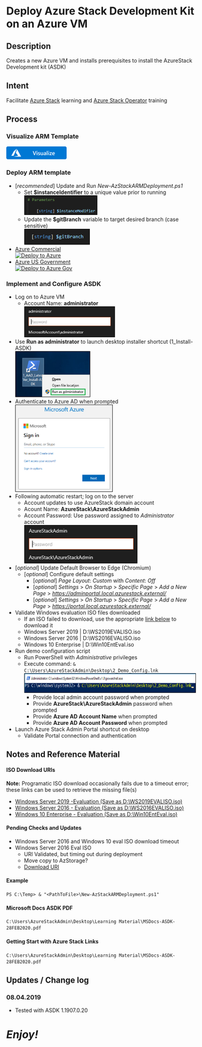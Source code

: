 # __Deploy Azure Stack Development Kit on an Azure VM__

## __Description__

Creates a new Azure VM and installs prerequisites to install the AzureStack Development kit (ASDK)


## __Intent__

Facilitate [Azure Stack](https://azure.microsoft.com/en-us/overview/azure-stack/) learning and [Azure Stack Operator](https://azure.microsoft.com/en-us/blog/why-your-team-needs-an-azure-stack-operator/) training


## __Process__

### __Visualize ARM Template__

[![Visualize](https://raw.githubusercontent.com/Azure/azure-quickstart-templates/master/1-CONTRIBUTION-GUIDE/images/visualizebutton.png)](http://armviz.io/#/?load=https%3A%2F%2Fraw.githubusercontent.com%2FRKauf00%2FAzureStackDevKit%2Fmaster%2Fazuredeploy.json)  


### __Deploy ARM template__

- [*recommended*] Update and Run *New-AzStackARMDeployment.ps1*
    - Set __$instanceIdentifier__ to a unique value prior to running  
        <img style="border:1px solid black;" src="media/img/instMod.png" alt="Variable Update" title="Update instanceModifier" height="50"/>  
    - Update the __$gitBranch__ variable to target desired branch (case sensitive)  
        <img style="border:1px solid black;" src="media/img/gitBranch.png" alt="Variable Update" title="Update instanceModifier" height="40"/>  
- [Azure Commercial](https://aka.ms/Azure-AzStackPOC)  
[![Deploy to Azure](https://azuredeploy.net/deploybutton.png)](https://portal.azure.com/#create/Microsoft.Template/uri/https%3A%2F%2Fraw.githubusercontent.com%2FRKauf00%2FAzureStackDevKit%2Fmaster%2Fazuredeploy.json)  
- [Azure US Government](https://aka.ms/AzureGov-AzStackPOC)  
[![Deploy to Azure Gov](https://azuredeploy.net/AzureGov.png)](https://portal.azure.us/#create/Microsoft.Template/uri/https%3A%2F%2Fraw.githubusercontent.com%2FRKauf00%2FAzureStackDevKit%2Fmaster%2Fazuredeploy.json)


### __Implement and Configure ASDK__

  - Log on to Azure VM  
    - Account Name: __administrator__  
      <img style="border:1px solid black;" src="media/img/admAuth.png" alt="RunAs" title="Run Install Script" height="80"/>  
  - Use **Run as administrator** to launch desktop installer shortcut (1_Install-ASDK)  
      <img style="border:1px solid black;" src="media/img/InstallASDK.png" alt="RunAs" title="Run Install Script" height="120"/>  
  - Authenticate to Azure AD when prompted  
      <img style="border:1px solid black;" src="media/img/AzureAuth.png" alt="AAD Auth" title="Azure AD Authentication" height="230" />  
  - Following automatic restart; log on to the server  
    - Account updates to use AzureStack domain account  
    - Acount Name: **AzureStack\AzureStackAdmin**  
    - Account Password: Use password assigned to _Administrator_ account  
        <img style="border:1px solid black;" src="media/img/asaAdmAuth.png" alt="AAD Auth" title="Azure AD Authentication" height="100" />  
  - [*optional*] Update Default Browser to Edge (Chromium)  
    - [*optional*] Configure default settings
      - [*optional*] *Page Layout*: *Custom* with *Content*: *Off*
      - [*optional*] *Settings* > *On Startup* > *Specific Page* > *Add a New Page* > *https://adminportal.local.azurestack.external/*
      - [*optional*] *Settings* > *On Startup* > *Specific Page* > *Add a New Page* > *https://portal.local.azurestack.external/*
  - Validate Windows evaluation ISO files downloaded
    - If an ISO failed to download, use the appropriate [link below](\README.md#ISO%20Download%20URIs) to download it  
    - Windows Server 2019 | D:\WS2019EVALISO.iso
    - Windows Server 2016 | D:\WS2016EVALISO.iso
    - Windows 10 Enterprise | D:\Win10EntEval.iso
  - Run demo configuration script
    - Run PowerShell with *Administrative* privileges
    - Execute command: ``` & C:\Users\AzureStackAdmin\Desktop\2_Demo_Config.lnk ```  
        <img style="border:1px solid black;" src="media/img/psAdm_AzSPoC.png" alt="Demo Config" title="Azure Stack POC demo config script" height="50" />  
      - Provide local admin account password when prompted  
      - Provide __AzureStack\AzureStackAdmin__ password when prompted  
      - Provide __Azure AD Account Name__ when prompted  
      - Provide __Azure AD Account Password__ when prompted  
  - Launch Azure Stack Admin Portal shortcut on desktop  
    - Validate Portal connection and authentication  


## __Notes and Reference Material__

#### __ISO Download URIs__

__Note:__ Programatic ISO download occasionally fails due to a timeout error; these links can be used to retrieve the missing file(s)

 - [Windows Server 2019 -Evaluation (Save as D:\WS2019EVALISO.iso)](https://software-download.microsoft.com/download/17763.253.190108-0006.rs5_release_svc_refresh_SERVER_EVAL_x64FRE_en-us.iso)
 - [Windows Server 2016 - Evaluation (Save as D:\WS2016EVALISO.iso)](http://download.microsoft.com/download/1/4/9/149D5452-9B29-4274-B6B3-5361DBDA30BC/14393.0.161119-1705.RS1_REFRESH_SERVER_EVAL_X64FRE_EN-US.ISO)
 - [Windows 10 Enterprise - Evaluation (Save as D:\Win10EntEval.iso)](https://software-download.microsoft.com/download/18363.418.191007-0143.19h2_release_svc_refresh_CLIENTENTERPRISEEVAL_OEMRET_x64FRE_en-us.iso)


#### __Pending Checks and Updates__

 - Windows Server 2016 and Windows 10 eval ISO download timeout
  - Windows Server 2016 Eval ISO
    - URI Validated, but timing out during deployment
    - Move copy to AzStorage?
    - [Download URI](http://download.microsoft.com/download/1/4/9/149D5452-9B29-4274-B6B3-5361DBDA30BC/14393.0.161119-1705.RS1_REFRESH_SERVER_EVAL_X64FRE_EN-US.ISO)


#### __Example__

`
PS C:\Temp> & "<PathToFile>\New-AzStackARMDeployment.ps1"
`


#### __Microsoft Docs ASDK PDF__

`
C:\Users\AzureStackAdmin\Desktop\Learning Material\MSDocs-ASDK-28FEB2020.pdf
`

#### __Getting Start with Azure Stack Links__

`
C:\Users\AzureStackAdmin\Desktop\Learning Material\MSDocs-ASDK-28FEB2020.pdf
`

## __Updates / Change log__

### __08.04.2019__
- Tested with ASDK 1.1907.0.20


# __*Enjoy!*__

